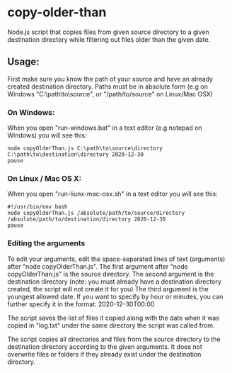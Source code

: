 # copy-older-than

Node.js script that copies files from given source directory to a given destination directory while filtering out files older than the given date.

## Usage:

First make sure you know the path of your source and have an already created destination directory.
Paths must be in absolute form (e.g on Windows "C:\path\to\source", or "/path/to/source" on Linux/Mac OSX)



### On Windows:

When you open "run-windows.bat" in a text editor (e.g notepad on Windows) you will see this:
```
node copyOlderThan.js C:\path\to\source\directory C:\path\to\destination\directory 2020-12-30
pause
```

### On Linux / Mac OS X:

When you open "run-liunx-mac-osx.sh" in a text editor you will see this:
```
#!/usr/bin/env bash
node copyOlderThan.js /absolute/path/to/source/directory /absolute/path/to/destination/directory 2020-12-30
pause
```

### Editing the arguments

To edit your arguments, edit the space-separated lines of text (arguments) after "node copyOlderThan.js".
The first argument after "node copyOlderThan.js" is the source directory.
The second argument is the destination directory (note: you must already have a destination directory created, the script will not create it for you)
The third argument is the youngest allowed date. If you want to specify by hour or minutes, you can further specify it in the format: 2020-12-30T00:00


The script saves the list of files it copied along with the date when it was copied in "log.txt" under the same directory the script was called from.

The script copies all directories and files from the source directory to the destination directory according to the given arguments.
It does not overwrite files or folders if they already exist under the destination directory.

